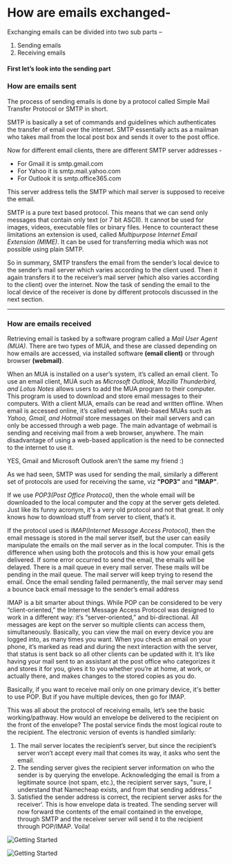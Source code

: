 # How are emails exchanged-
 
Exchanging emails can be divided into two sub parts –
 
1) Sending emails
2) Receiving emails
 
#### First let’s look into the sending part
 
### How are emails sent

The process of sending emails is done by a protocol called Simple Mail Transfer Protocol or SMTP in short. 

SMTP is basically a set of commands and guidelines which authenticates the transfer of email over the internet. SMTP essentially acts as a mailman who takes mail from the local post box and sends it over to the post office.

Now for different email clients, there are different SMTP server addresses -
- For Gmail it is smtp.gmail.com
- For Yahoo it is smtp.mail.yahoo.com
- For Outlook it is smtp.office365.com

This server address tells the SMTP which mail server is supposed to receive the email.

SMTP is a pure text based protocol. This means that we can send only messages that contain only text (or 7 bit ASCII). It cannot be used for images, videos, executable files or binary files. Hence to counteract these limitations an extension is used, called _Multipurpose Internet Email Extension (MIME)_. It can be used for transferring media which was not possible using plain SMTP.

So in summary, SMTP transfers the email from the sender’s local device to the sender’s mail server which varies according to the client used. Then it again transfers it to the receiver’s mail server (which also varies according to the client) over the internet. Now the task of sending the email to the local device of the receiver is done by different protocols discussed in the next section.

---



### How are emails received

Retrieving email is tasked by a software program called a _Mail User Agent (MUA)_. There are two types of MUA, and these are classed depending on how emails are accessed, via installed software **(email client)** or through browser **(webmail)**.

When an MUA is installed on a user’s system, it’s called an email client. To use an email client, MUA such as _Microsoft Outlook, Mozilla Thunderbird, and Lotus Notes_ allows users to add the MUA program to their computer. This program is used to download and store email messages to their computers. With a client MUA, emails can be read and written offline.
When email is accessed online, it’s called webmail. Web-based MUAs such as _Yahoo, Gmail, and Hotmail_ store messages on their mail servers and can only be accessed through a web page. The main advantage of webmail is sending and receiving mail from a web browser, anywhere. The main disadvantage of using a web-based application is the need to be connected to the internet to use it.

YES, Gmail and Microsoft Outlook aren’t the same my friend :)



As we had seen, SMTP was used for sending the mail, similarly a different set of protocols are used for receiving the same, viz __"POP3"__ and __"IMAP"__.

If we use _POP3(Post Office Protocol)_, then the whole email will be downloaded to the local computer and the copy at the server gets deleted. Just like its funny acronym, it's a very old protocol and not that great. It only knows how to download stuff from server to client, that’s it.

If the protocol used is _IMAP(Internet Message Access Protocol)_, then the email message is stored in the mail server itself, but the user can easily manipulate the emails on the mail server as in the local computer. This is the difference when using both the protocols and this is how your email gets delivered. If some error occurred to send the email, the emails will be delayed. There is a mail queue in every mail server. These mails will be pending in the mail queue. The mail server will keep trying to resend the email. Once the email sending failed permanently, the mail server may send a bounce back email message to the sender’s email address

IMAP is a bit smarter about things. While POP can be considered to be very “client-oriented,” the Internet Message Access Protocol was designed to work in a different way: it’s “server-oriented,” and bi-directional. All messages are kept on the server so multiple clients can access them, simultaneously. Basically, you can view the mail on every device you are logged into, as many times you want.  When you check an email on your phone, it’s marked as read and during the next interaction with the server, that status is sent back so all other clients can be updated with it. It’s like having your mail sent to an assistant at the post office who categorizes it and stores it for you, gives it to you whether you’re at home, at work, or actually there, and makes changes to the stored copies as you do.

Basically, if you want to receive mail only on one primary device, it's better to use POP. But if you have multiple devices, then go for IMAP.


This was all about the protocol of receiving emails, let’s see the basic working/pathway.
How would an envelope be delivered to the recipient on the front of the envelope? The postal service finds the most logical route to the recipient.
The electronic version of events is handled similarly:

1. The mail server locates the recipient’s server, but since the recipient’s server won’t accept every mail that comes its way, it asks who sent the email.
1. The sending server gives the recipient server information on who the sender is by querying the envelope. Acknowledging the email is from a legitimate source (not spam, etc.), the recipient server says, "sure, I understand that Namecheap exists, and from that sending address.”
1. Satisfied the sender address is correct, the recipient server asks for the receiver’. This is how envelope data is treated. The sending server will now forward the contents of the email contained in the envelope, through SMTP and the receiver server will send it to the recipient through POP/IMAP. Voila!

![Getting Started](https://www.oasis-open.org/khelp/kmlm/user_help/html/images/howemailworks.png)

![Getting Started](https://www.howtogeek.com/wp-content/uploads/2011/03/Email-Map.png?trim=1,1&bg-color=000&pad=1,1)



